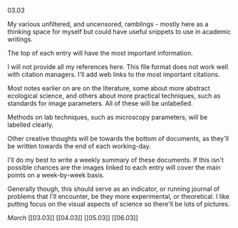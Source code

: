 03.03

My various unfiltered, and uncensored, ramblings - mostly here as a thinking space for myself but could have useful snippets to use in academic writings.

The top of each entry will have the most important information.

I will not provide all my references here. This file format does not work well with citation managers. I'll add web links to the most important citations.

Most notes earlier on are on the literature, some about more abstract ecological science, and others about more practical techniques, such as standards for image parameters. All of these will be unlabelled.

Methods on lab techniques, such as microscopy parameters, will be labelled clearly.

Other creative thoughts will be towards the bottom of documents, as they'll be written towards the end of each working-day.

I'll do my best to write a weekly summary of these documents. If this isn't possible chances are the images linked to each entry will cover the main points on a week-by-week basis.

Generally though, this should serve as an indicator, or running journal of problems that I'll encounter, be they more experimental, or theoretical. I like putting focus on the visual aspects of science so there'll be lots of pictures.

*March*
[[03.03]]
[[04.03]]
[[05.03]]
[[06.03]]
